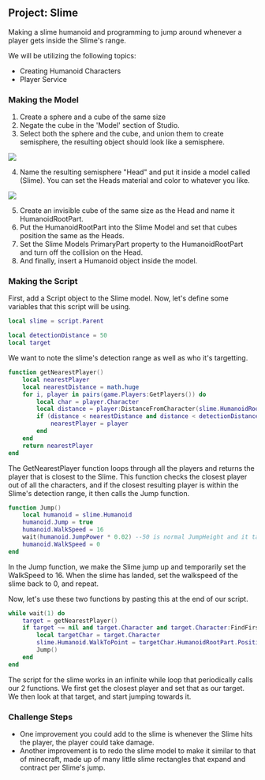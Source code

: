 ## Project: Slime

Making a slime humanoid and programming to jump around whenever a player gets inside the Slime's range.

We will be utilizing the following topics:

  - Creating Humanoid Characters
  - Player Service

### Making the Model

1. Create a sphere and a cube of the same size
2. Negate the cube in the 'Model' section of Studio.
3. Select both the sphere and the cube, and union them to create semisphere, the resulting object should look like a semisphere.

![](https://storage.googleapis.com/cm-image-repository.appspot.com/roblox_3/Module%2001%20NPCs/Slime/ff57479b-e489-488c-8119-00a5ca4e8a0b.png)

4. Name the resulting semisphere "Head" and put it inside a model called (Slime). You can set the Heads material and color to whatever you like.

![](https://storage.googleapis.com/cm-image-repository.appspot.com/roblox_3/Module%2001%20NPCs/Slime/9f6ff2aa-91b5-4034-8689-2bcb0f3b9ba0.png)

5. Create an invisible cube of the same size as the Head and name it HumanoidRootPart.
6. Put the HumanoidRootPart into the Slime Model and set that cubes position the same as the Heads.
7. Set the Slime Models PrimaryPart property to the HumanoidRootPart and turn off the collision on the Head.
8. And finally, insert a Humanoid object inside the model.

### Making the Script
First, add a Script object to the Slime model. Now, let's define some variables that this script will be using.
```lua
local slime = script.Parent

local detectionDistance = 50
local target
```
We want to note the slime's detection range as well as who it's targetting.

```lua
function getNearestPlayer()
	local nearestPlayer
	local nearestDistance = math.huge
	for i, player in pairs(game.Players:GetPlayers()) do
		local char = player.Character
		local distance = player:DistanceFromCharacter(slime.HumanoidRootPart.Position)
		if (distance < nearestDistance and distance < detectionDistance) then
			nearestPlayer = player
		end
	end
	return nearestPlayer
end
```
The GetNearestPlayer function loops through all the players and returns the player that is closest to the Slime. This function checks the closest player out of all the characters, and if the closest resulting player is within the Slime's detection range, it then calls the Jump function.

```lua
function Jump()
	local humanoid = slime.Humanoid
	humanoid.Jump = true
	humanoid.WalkSpeed = 16
	wait(humanoid.JumpPower * 0.02) --50 is normal JumpHeight and it takes 1 second for a full jump (50 * 0.02 = 1 second), the higher the jump the more time it takes.
	humanoid.WalkSpeed = 0
end
```
In the Jump function, we make the Slime jump up and temporarily set the WalkSpeed to 16. When the slime has landed, set the walkspeed of the slime back to 0, and repeat.

Now, let's use these two functions by pasting this at the end of our script.
```lua
while wait(1) do
	target = getNearestPlayer()
	if target ~= nil and target.Character and target.Character:FindFirstChild("Humanoid") then
		local targetChar = target.Character
		slime.Humanoid.WalkToPoint = targetChar.HumanoidRootPart.Position
		Jump()
	end
end
```
The script for the slime works in an infinite while loop that periodically calls our 2 functions. We first get the closest player and set that as our target. We then look at that target, and start jumping towards it.

### Challenge Steps

- One improvement you could add to the slime is whenever the Slime hits the player, the player could take damage.
- Another improvement is to redo the slime model to make it similar to that of minecraft, made up of many little slime rectangles that expand and contract per Slime's jump.